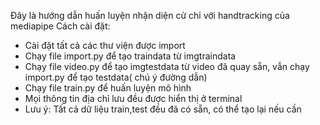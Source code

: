 Đây là hướng dẫn huấn luyện nhận diện cử chỉ với handtracking của mediapipe
Cách cài đặt:
  + Cài đặt tất cả các thư viện được import
  + Chạy file import.py để tạo traindata từ imgtraindata
  + Chạy file video.py để tạo imgtestdata từ video đã quay sẵn, vẫn chạy import.py để tạo testdata( chú ý đường dẫn)
  + Chạy file train.py để huấn luyện mô hình
  + Mọi thông tin địa chỉ lưu đều được hiển thị ở terminal
  + Lưu ý: Tất cả dữ liệu train,test đều đã có sẵn, có thể tạo lại nếu cần
